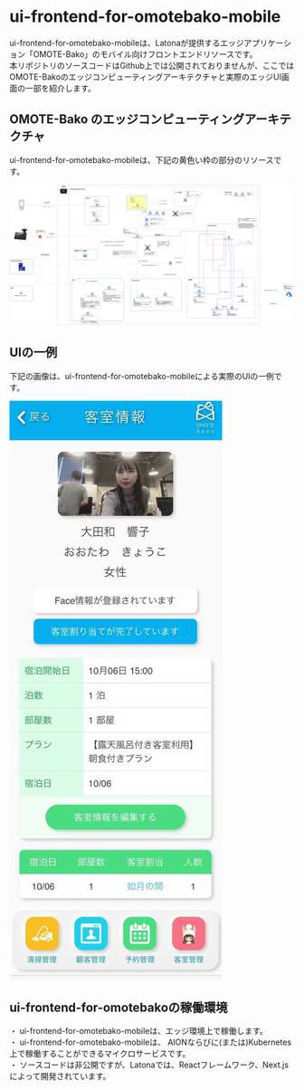 # ui-frontend-for-omotebako-mobile  
ui-frontend-for-omotebako-mobileは、Latonaが提供するエッジアプリケーション「OMOTE-Bako」のモバイル向けフロントエンドリソースです。   
本リポジトリのソースコードはGithub上では公開されておりませんが、ここではOMOTE-Bakoのエッジコンピューティングアーキテクチャと実際のエッジUI画面の一部を紹介します。　　　

## OMOTE-Bako のエッジコンピューティングアーキテクチャ  
ui-frontend-for-omotebako-mobileは、下記の黄色い枠の部分のリソースです。  

![OMOTE-BakoMobileアーキテクチャ](Documents/omotebako_architecture_20211013_mobile.png)

## UIの一例   
下記の画像は、ui-frontend-for-omotebako-mobileによる実際のUIの一例です。      

![OMOTE-Bakoモバイル](Documents/OMOTEbako_mobile_roommgmt.jpg)

## ui-frontend-for-omotebakoの稼働環境   
・ ui-frontend-for-omotebako-mobileは、エッジ環境上で稼働します。    
・ ui-frontend-for-omotebako-mobileは、 AIONならびに(または)Kubernetes上で稼働することができるマイクロサービスです。  
・ ソースコードは非公開ですが、Latonaでは、Reactフレームワーク、Next.jsによって開発されています。  